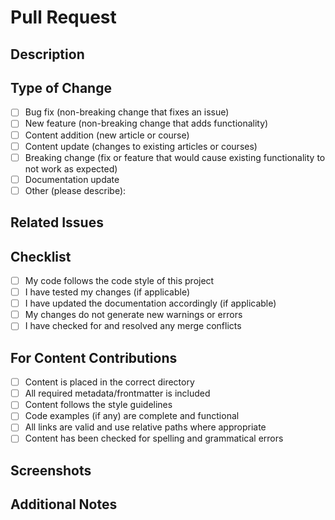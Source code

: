 # Pull Request

## Description

<!-- Provide a brief description of the changes introduced by this PR -->

## Type of Change

<!-- Please check the relevant options -->

- [ ] Bug fix (non-breaking change that fixes an issue)
- [ ] New feature (non-breaking change that adds functionality)
- [ ] Content addition (new article or course)
- [ ] Content update (changes to existing articles or courses)
- [ ] Breaking change (fix or feature that would cause existing functionality to not work as expected)
- [ ] Documentation update
- [ ] Other (please describe):

## Related Issues

<!-- Please link any related issues here. Use the format: "Fixes #123" or "Relates to #123" -->

## Checklist

<!-- Please check all that apply -->

- [ ] My code follows the code style of this project
- [ ] I have tested my changes (if applicable)
- [ ] I have updated the documentation accordingly (if applicable)
- [ ] My changes do not generate new warnings or errors
- [ ] I have checked for and resolved any merge conflicts

## For Content Contributions

<!-- Please check all that apply if this PR includes articles or courses -->

- [ ] Content is placed in the correct directory
- [ ] All required metadata/frontmatter is included
- [ ] Content follows the style guidelines
- [ ] Code examples (if any) are complete and functional
- [ ] All links are valid and use relative paths where appropriate
- [ ] Content has been checked for spelling and grammatical errors

## Screenshots

<!-- If applicable, add screenshots to help explain your changes -->

## Additional Notes

<!-- Add any other information about the PR here -->
